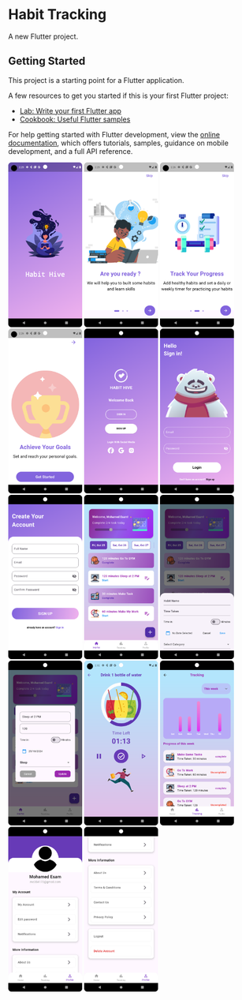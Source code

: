 # Habit Tracking

A new Flutter project.

## Getting Started

This project is a starting point for a Flutter application.

A few resources to get you started if this is your first Flutter project:

- [Lab: Write your first Flutter app](https://docs.flutter.dev/get-started/codelab)
- [Cookbook: Useful Flutter samples](https://docs.flutter.dev/cookbook)

For help getting started with Flutter development, view the
[online documentation](https://docs.flutter.dev/), which offers tutorials,
samples, guidance on mobile development, and a full API reference.

<p float="left">
  <img src="https://github.com/EsAm1973/Habit-Tracking/blob/3206a6cac98bf92b3e67ac5e2c93b0565c9880e1/splash.png" width="150" />
  <img src="https://github.com/EsAm1973/Habit-Tracking/blob/3206a6cac98bf92b3e67ac5e2c93b0565c9880e1/onboarding1.png" width="150" />
  <img src="https://github.com/EsAm1973/Habit-Tracking/blob/3206a6cac98bf92b3e67ac5e2c93b0565c9880e1/onboarding2.png" width="150" />
  <img src="https://github.com/EsAm1973/Habit-Tracking/blob/3206a6cac98bf92b3e67ac5e2c93b0565c9880e1/onboarding3.png" width="150" />
  <img src="https://github.com/EsAm1973/Habit-Tracking/blob/3206a6cac98bf92b3e67ac5e2c93b0565c9880e1/welcome.png" width="150" />
  <img src="https://github.com/EsAm1973/Habit-Tracking/blob/3206a6cac98bf92b3e67ac5e2c93b0565c9880e1/signin.png" width="150" />
  <img src="https://github.com/EsAm1973/Habit-Tracking/blob/3206a6cac98bf92b3e67ac5e2c93b0565c9880e1/signup.png" width="150" />
  <img src="https://github.com/EsAm1973/Habit-Tracking/blob/3206a6cac98bf92b3e67ac5e2c93b0565c9880e1/home%20page.png" width="150" />
  <img src="https://github.com/EsAm1973/Habit-Tracking/blob/3206a6cac98bf92b3e67ac5e2c93b0565c9880e1/add%20habit.png" width="150" />
  <img src="https://github.com/EsAm1973/Habit-Tracking/blob/3206a6cac98bf92b3e67ac5e2c93b0565c9880e1/edit%20habit.png" width="150" />
  <img src="https://github.com/EsAm1973/Habit-Tracking/blob/3206a6cac98bf92b3e67ac5e2c93b0565c9880e1/track%20habit.png" width="150" />
  <img src="https://github.com/EsAm1973/Habit-Tracking/blob/3206a6cac98bf92b3e67ac5e2c93b0565c9880e1/tracking.png" width="150" />
  <img src="https://github.com/EsAm1973/Habit-Tracking/blob/3206a6cac98bf92b3e67ac5e2c93b0565c9880e1/profile%201.png" width="150" />
  <img src="https://github.com/EsAm1973/Habit-Tracking/blob/3206a6cac98bf92b3e67ac5e2c93b0565c9880e1/profile%202.png" width="150" />
</p>
